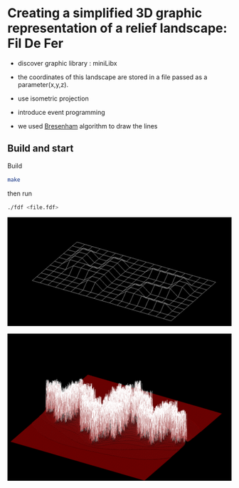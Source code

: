# Creating a simplified 3D graphic representation of a relief landscape: Fil De Fer
- discover graphic library : miniLibx 
- the coordinates of this landscape are stored in a file passed as a parameter(x,y,z).
- use isometric projection
- introduce event programming


- we used [Bresenham](https://fr.wikipedia.org/wiki/Algorithme_de_trac%C3%A9_de_segment_de_Bresenham) algorithm  to draw the lines


## Build and start
Build 
```bash
make
```
then run
```bash
./fdf <file.fdf>
```  
  

  ![Apercu](https://github.com/souelgha/42_fdf/blob/main/fdf1.png)

  ![Apercu](https://github.com/souelgha/42_fdf/blob/main/fdf2.png)

